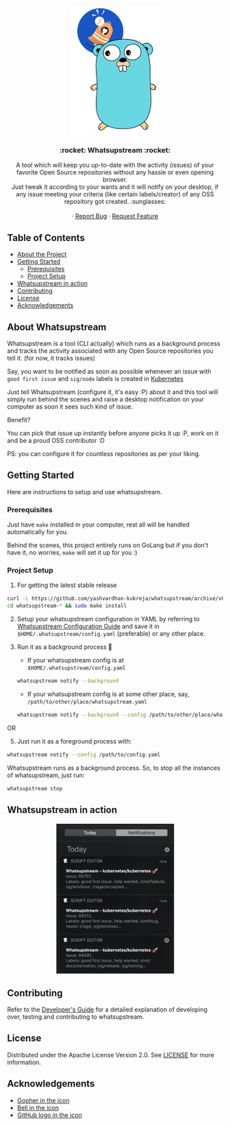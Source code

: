<!-- PROJECT LOGO -->
<br />
<p align="center">
  <img src="./assets/icon.png" height=300>
  <h3 align="center"> :rocket: Whatsupstream :rocket: </h3>

  <p align="center">
    A tool which will keep you up-to-date with the activity (issues) of your favorite Open Source repositories without any hassle or even opening browser.<br>
    Just tweak it according to your wants and it will notify on your desktop, if any issue meeting your criteria (like certain labels/creator) of any OSS repository got created. :sunglasses:
    <br />
    <br />
    ·
    <a href="https://github.com/yashvardhan-kukreja/whatsupstream/issues/new?assignees=&labels=bug&template=bug_report.md&title=">Report Bug</a>
    ·
    <a href="https://github.com/yashvardhan-kukreja/whatsupstream/issues/new?assignees=&labels=feature&template=feature_request.md&title=">Request Feature</a>
  </p>
</p>



<!-- TABLE OF CONTENTS -->
## Table of Contents

* [About the Project](#about-the-project)
* [Getting Started](#getting-started)
  * [Prerequisites](#prerequisites)
  * [Project Setup](#project-setup)
* [Whatsupstream in action](#whatsupstream-in-action)
* [Contributing](#contributing)
* [License](#license)
* [Acknowledgements](#acknowledgements)

<!-- ABOUT THE PROJECT -->
## About Whatsupstream

Whatsupstream is a tool (CLI actually) which runs as a background process and tracks the activity associated with any Open Source repositories you tell it. (for now, it tracks issues)

Say, you want to be notified as soon as possible whenever an issue with `good first issue` and `sig/node` labels is created in  [Kubernetes](https://github.com/kubernetes/kubernetes)

Just tell Whatsupstream (configure it, it's easy :P) about it and this tool will simply run behind the scenes and raise a desktop notification on your computer as soon it sees such kind of issue.

Benefit? 

You can pick that issue up instantly before anyone picks it up :P, work on it and be a proud OSS contributor :D

PS: you can configure it for countless repositories as per your liking.

<!-- GETTING STARTED -->
## Getting Started

Here are instructions to setup and use whatsupstream.

### Prerequisites

Just have `make` installed in your computer, rest all will be handled automatically for you.

Behind the scenes, this project entirely runs on GoLang but if you don't have it, no worries, `make` will set it up for you :)

### Project Setup

1. For getting the latest stable release
```sh
curl -L https://github.com/yashvardhan-kukreja/whatsupstream/archive/v0.1.tar.gz | tar xvz
cd whatsupstream-* && sudo make install
```

2. Setup your whatsupstream configuration in YAML by referring to [Whatsupstream Configuration Guide](./docs/configuration-guide.md) and save it in `$HOME/.whatsupstream/config.yaml` (preferable) or any other place.
4. Run it as a background process :rocket:

    * If your whatsupstream config is at `$HOME/.whatsupstream/config.yaml`
    ```sh
    whatsupstream notify --background
    ```
    * If your whatsupstream config is at some other place, say, `/path/to/other/place/whatsupstream.yaml`
    ```sh
    whatsupstream notify --background --config /path/to/other/place/whatsupstream.yaml
    ```
OR

5. Just run it as a foreground process with:
```sh
whatsupstream notify --config /path/to/config.yaml
```
Whatsupstream runs as a background process. So, to stop all the instances of whatsupstream, just run:
```sh
whatsupstream stop
```

<!-- USAGE EXAMPLES -->
## Whatsupstream in action

<p align="center" style="margin:20px 20px 20px 20px;"><img src="./assets/usage_1.png" alt="Whatsupstream" width="275" /></p>

<!-- CONTRIBUTING -->
## Contributing

Refer to the [Developer's Guide](./docs/developer-guide.md) for a detailed explanation of developing over, testing and contributing to whatsupstream.

<!-- LICENSE -->
## License

Distributed under the Apache License Version 2.0. See [LICENSE](https://github.com/yashvardhan-kukreja/whatsupstream/blob/master/LICENSE) for more information.

<!-- ACKNOWLEDGEMENTS -->
## Acknowledgements
  * [Gopher in the icon](https://cdn.freebiesupply.com/logos/large/2x/gopher-logo-png-transparent.png)
  * [Bell in the icon](https://www.freepik.com/vectors/background)
  * [GitHub logo in the icon](https://github.githubassets.com/images/modules/logos_page/GitHub-Mark.png)
